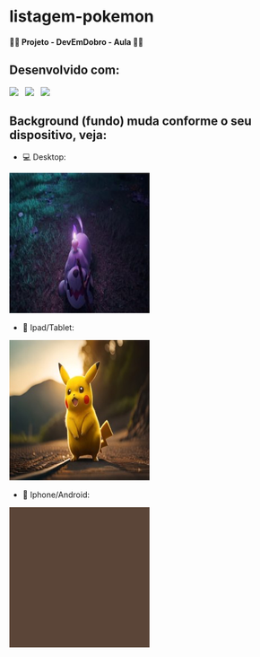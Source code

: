 # listagem-pokemon

<h4>👨‍💻 Projeto - DevEmDobro - Aula 👨‍💻</h4>

## Desenvolvido com:
<img src="https://img.shields.io/badge/HTML5-E34F26?style=for-the-badge&logo=html5&logoColor=white" widht= 35px; height= 35px> &nbsp;
<img src="https://img.shields.io/badge/CSS3-1572B6?style=for-the-badge&logo=css3&logoColor=white" widht= 35px; height= 35px> &nbsp;
<img src="https://img.shields.io/badge/JavaScript-323330?style=for-the-badge&logo=javascript&logoColor=F7DF1E" widht= 35px; height= 35px> &nbsp;

## Background (fundo) muda conforme o seu dispositivo, veja:

- 💻 Desktop:
<img src="src/imagens/img-readme01.jpeg">

<br>

- 📲 Ipad/Tablet:
<img src="src/imagens/img-readme02.jpg">

<br>

- 📱 Iphone/Android:
<img src="src/imagens/background-readme.jpg">
